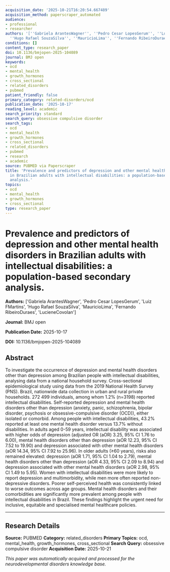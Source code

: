 ```yaml
---
acquisition_date: '2025-10-21T16:20:54.667489'
acquisition_method: paperscraper_automated
audience:
- professional
- researcher
authors: '[''Gabriela ArantesWagner'', ''Pedro Cesar LopesGerum'', ''Luiz FMartins'',
  ''Hugo Rafael SouzaSilva'', ''MauricioLima'', ''Fernando RibeiroDuraes'', ''LucieneCovolan'']'
conditions: []
content_type: research_paper
doi: 10.1136/bmjopen-2025-104089
journal: BMJ open
keywords:
- ocd
- mental_health
- growth_hormones
- cross_sectional
- related_disorders
- pubmed
patient_friendly: false
primary_category: related-disorders/ocd
publication_date: '2025-10-17'
reading_level: academic
search_priority: standard
search_query: obsessive compulsive disorder
search_tags:
- ocd
- mental_health
- growth_hormones
- cross_sectional
- related_disorders
- pubmed
- research
- academic
source: PUBMED via Paperscraper
title: 'Prevalence and predictors of depression and other mental health disorders
  in Brazilian adults with intellectual disabilities: a population-based secondary
  analysis.'
topics:
- ocd
- mental_health
- growth_hormones
- cross_sectional
type: research_paper
---
```


# Prevalence and predictors of depression and other mental health disorders in Brazilian adults with intellectual disabilities: a population-based secondary analysis.

**Authors:** ['Gabriela ArantesWagner', 'Pedro Cesar LopesGerum', 'Luiz FMartins', 'Hugo Rafael SouzaSilva', 'MauricioLima', 'Fernando RibeiroDuraes', 'LucieneCovolan']

**Journal:** BMJ open

**Publication Date:** 2025-10-17

**DOI:** 10.1136/bmjopen-2025-104089

## Abstract

To investigate the occurrence of depression and mental health disorders other than depression among Brazilian people with intellectual disabilities, analysing data from a national household survey. Cross-sectional epidemiological study using data from the 2019 National Health Survey (PNS). Brazil, nationwide data collection in urban and rural private households. 272 499 individuals, among whom 1.2% (n=3198) reported intellectual disabilities. Self-reported depression and mental health disorders other than depression (anxiety, panic, schizophrenia, bipolar disorder, psychosis or obsessive-compulsive disorder (OCD)), either isolated or comorbid. Among people with intellectual disabilities, 43.2% reported at least one mental health disorder versus 13.7% without disabilities. In adults aged 0-59 years, intellectual disability was associated with higher odds of depression (adjusted OR (aOR) 3.25, 95% CI 1.76 to 6.00), mental health disorders other than depression (aOR 12.23, 95% CI 7.52 to 19.90) and depression associated with other mental health disorders (aOR 14.34, 95% CI 7.92 to 25.96). In older adults (≥60 years), risks also remained elevated: depression (aOR 1.71, 95% CI 1.04 to 2.79), mental health disorders other than depression (aOR 4.33, 95% CI 2.09 to 8.94) and depression associated with other mental health disorders (aOR 2.98, 95% CI 1.49 to 5.95). Women with intellectual disabilities were more likely to report depression and multimorbidity, while men more often reported non-depressive disorders. Poorer self-perceived health was consistently linked to worse outcomes across age groups. Mental health disorders and their comorbidities are significantly more prevalent among people with intellectual disabilities in Brazil. These findings highlight the urgent need for inclusive, equitable and specialised mental healthcare policies.

---

## Research Details

**Source:** PUBMED
**Category:** related_disorders
**Primary Topics:** ocd, mental_health, growth_hormones, cross_sectional
**Search Query:** obsessive compulsive disorder
**Acquisition Date:** 2025-10-21

*This paper was automatically acquired and processed for the neurodevelopmental disorders knowledge base.*
